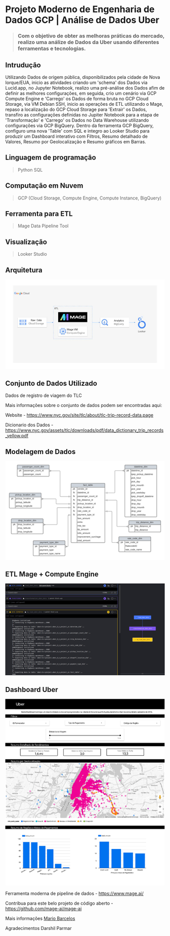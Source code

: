 # Projeto Moderno de Engenharia de Dados GCP | Análise de Dados Uber

> ### Com o objetivo de obter as melhoras práticas do mercado, realizo uma análize de Dados da Uber usando diferentes ferramentas e tecnologias.

## Intrudução
Utilizando Dados de origem pública, disponibilizados pela cidade de Nova Iorque/EUA, inicio as atividades criando um 'schema' dos Dados via Lucid.app, no Jupyter Notebook, realizo uma pré-análise dos Dados afim de definir as melhores configurações, em seguida, crio um cenário via GCP Compute Engine e 'Carrego' os Dados de forma bruta no GCP Cloud Storage, via VM Debian SSH, inicio as operações de ETL utilizando o Mage, repaso a localização do GCP Cloud Storage para 'Extrair' os Dados, transfiro as configurações definidas no Jupiter Notebook para a etapa de 'Transformação' e 'Carrego' os Dados no Data Warehouse utilizando configurações via GCP BigQuery. 
Dentro da ferramenta GCP BigQuery, configuro uma nova 'Table' com SQL e integro ao Looker Studio para produzir um Dashboard interativo com Filtros, Resumo detalhado de Valores, Resumo por Geolocalização e Resumo gráficos em Barras.  

## Linguagem de programação 
> Python
> SQL

## Computação em Nuvem 
> GCP (Cloud Storage, Compute Engine, Compute Instance, BigQuery)

## Ferramenta para ETL
> Mage Data Pipeline Tool

 ## Visualização
> Looker Studio 

## Arquitetura
<img src="arquitetura.jpg">

## Conjunto de Dados Utilizado
Dados de registro de viagem do TLC

Mais informações sobre o conjunto de dados podem ser encontradas aqui:

Website - https://www.nyc.gov/site/tlc/about/tlc-trip-record-data.page

Dicionario dos Dados - https://www.nyc.gov/assets/tlc/downloads/pdf/data_dictionary_trip_records_yellow.pdf

## Modelagem de Dados
<img src="modelagem_de_dados.png">

## ETL Mage + Compute Engine
<img src="ETL_no_mage.png">

## Dashboard Uber
<img src="Dashboard_Uber.jpg">

Ferramenta moderna de pipeline de dados - https://www.mage.ai/

Contribua para este belo projeto de código aberto - https://github.com/mage-ai/mage-ai

Mais informações <a href="https://www.linkedin.com/in/mario-barcelos/">Mario Barcelos</a>

Agradecimentos Darshil Parmar
